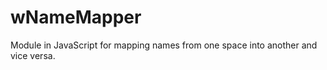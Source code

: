 # wNameMapper
Module in JavaScript for mapping names from one space into another and vice versa.









